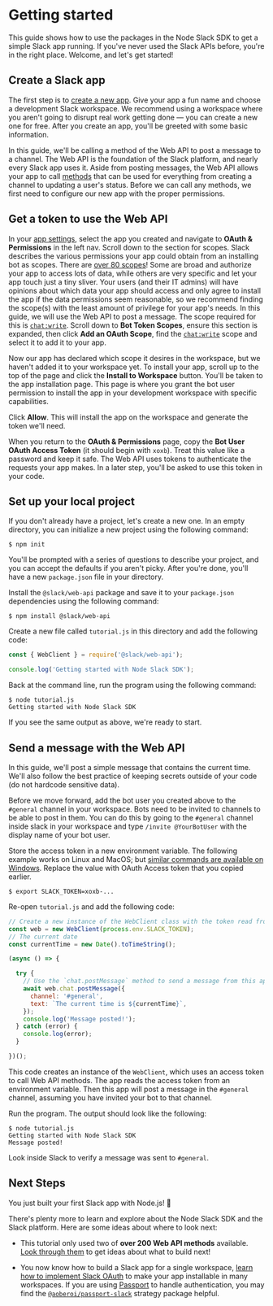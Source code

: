 # Getting started

This guide shows how to use the packages in the Node Slack SDK to get a simple Slack app running. If you've
never used the Slack APIs before, you're in the right place. Welcome, and let's get started!

## Create a Slack app

The first step is to [create a new app](https://api.slack.com/apps?new_app=1). Give your app a fun name and choose a development Slack workspace. We recommend using a workspace where you aren't going to disrupt real work getting done — you can create a new one for free. After you create an app, you'll be greeted with some basic information.

In this guide, we'll be calling a method of the Web API to post a message to a channel. The Web API is the foundation of
the Slack platform, and nearly every Slack app uses it. Aside from posting messages, the Web API allows your app to call
[methods](/reference/methods) that can be used for everything from creating a channel to updating a user's status. Before we can call any methods, we first need to configure our new app with the proper permissions.

## Get a token to use the Web API

In your [app settings](https://api.slack.com/apps), select the app you created and navigate to **OAuth & Permissions** in the left nav. Scroll down to the section for scopes. Slack describes the various permissions
your app could obtain from an installing bot as scopes. There are [over 80 scopes](/reference/scopes)! Some are broad and authorize your app to access lots of data, while others are very specific and let your app touch just a tiny sliver. Your users (and their IT admins) will have opinions about which data your app should access and only agree to install the app if the data permissions seem reasonable, so we recommend finding the scope(s) with the least amount of privilege for your app's needs. In this guide, we will use the Web API to post a message. The scope required for this is [`chat:write`](/reference/scopes/chat.write). Scroll down to **Bot Token Scopes**, ensure this section is expanded, then click **Add an OAuth Scope**, find the [`chat:write`](/reference/scopes/chat.write) scope and select it to add it to your app.

Now our app has declared which scope it desires in the workspace, but we haven't added it to your workspace yet. To install your app, scroll up to the top of the page and click the **Install to Workspace** button. You'll be taken to the app installation page. This page is where you grant the bot user permission to install the app in your development workspace with specific capabilities.

Click **Allow**. This will install the app on the workspace and generate the token we'll need.

When you return to the **OAuth & Permissions** page, copy the **Bot User OAuth Access Token** (it should begin with `xoxb`). Treat this value like a password and keep it safe. The Web API uses tokens to authenticate the requests your app makes. In a later step, you'll be asked to use this token in your code.

## Set up your local project

If you don't already have a project, let's create a new one. In an empty directory, you can initialize a new project
using the following command:

```shell
$ npm init
```

You'll be prompted with a series of questions to describe your project, and you can accept the defaults if you aren't
picky. After you're done, you'll have a new `package.json` file in your directory.

Install the `@slack/web-api` package and save it to your `package.json` dependencies using the following command:

```shell
$ npm install @slack/web-api
```

Create a new file called `tutorial.js` in this directory and add the following code:

```javascript
const { WebClient } = require('@slack/web-api');

console.log('Getting started with Node Slack SDK');
```

Back at the command line, run the program using the following command:

```shell
$ node tutorial.js
Getting started with Node Slack SDK
```

If you see the same output as above, we're ready to start.

## Send a message with the Web API

In this guide, we'll post a simple message that contains the current time. We'll also follow the best practice of keeping
secrets outside of your code (do not hardcode sensitive data).

Before we move forward, add the bot user you created above to the `#general` channel in your workspace. Bots need to be
invited to channels to be able to post in them. You can do this by going to the `#general` channel inside slack in your workspace and
type `/invite @YourBotUser` with the display name of your bot user.

Store the access token in a new environment variable. The following example works on Linux and MacOS; but [similar
commands are available on Windows](https://superuser.com/a/212153/94970). Replace the value with OAuth Access token that
you copied earlier.

```shell
$ export SLACK_TOKEN=xoxb-...
```

Re-open `tutorial.js` and add the following code:

```javascript
// Create a new instance of the WebClient class with the token read from your environment variable
const web = new WebClient(process.env.SLACK_TOKEN);
// The current date
const currentTime = new Date().toTimeString();

(async () => {

  try {
    // Use the `chat.postMessage` method to send a message from this app
    await web.chat.postMessage({
      channel: '#general',
      text: `The current time is ${currentTime}`,
    });
    console.log('Message posted!');
  } catch (error) {
    console.log(error);
  }

})();
```

This code creates an instance of the `WebClient`, which uses an access token to call Web API methods. The app reads
the access token from an environment variable. Then this app will post a message in the `#general` channel,
assuming you have invited your bot to that channel.

Run the program. The output should look like the following:

```shell
$ node tutorial.js
Getting started with Node Slack SDK
Message posted!
```

Look inside Slack to verify a message was sent to `#general`.

## Next Steps

You just built your first Slack app with Node.js! 🎉

There's plenty more to learn and explore about the Node Slack SDK and the Slack platform. Here are some ideas about where to look next:

* This tutorial only used two of **over 200 Web API methods** available. [Look through
  them](/reference/methods) to get ideas about what to build next!

* You now know how to build a Slack app for a single workspace, [learn how to implement Slack
OAuth](/authentication/installing-with-oauth) to make your app installable in many workspaces. If you are using [Passport](http://www.passportjs.org/) to handle authentication, you may find the
  [`@aoberoi/passport-slack`](https://github.com/aoberoi/passport-slack) strategy package helpful.

